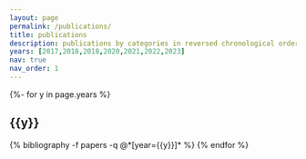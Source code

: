 ```yaml
---
layout: page
permalink: /publications/
title: publications
description: publications by categories in reversed chronological order. generated by jekyll-scholar.
years: [2017,2018,2018,2020,2021,2022,2023]
nav: true
nav_order: 1
---
```

<!-- _pages/publications.md -->
<div class="publications">

{%- for y in page.years %}
  <h2 class="year">{{y}}</h2>
  {% bibliography -f papers -q @*[year={{y}}]* %}
{% endfor %}

</div>
